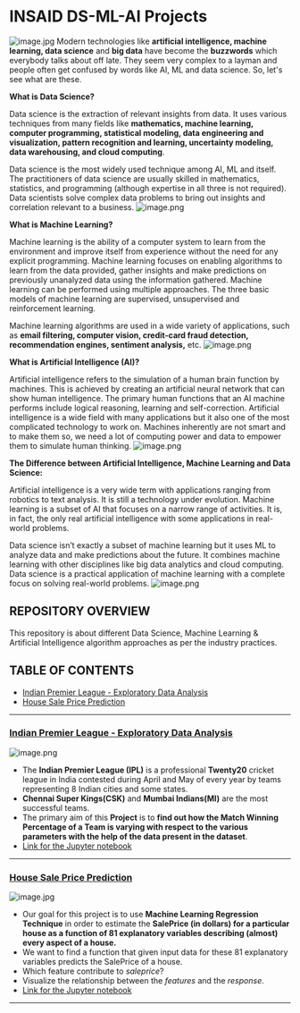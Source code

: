 # INSAID DS-ML-AI Projects
![image.jpg](images/DS-ML-AI.jpg)
Modern technologies like __artificial intelligence, machine learning, data science__ and __big data__ have become the __buzzwords__ which everybody talks about off late. They seem very complex to a layman and people often get confused by words like AI, ML and data science. So, let's see what are these.

__What is Data Science?__

Data science is the extraction of relevant insights from data. It uses various techniques from many fields like __mathematics, machine learning, computer programming, statistical modeling, data engineering and visualization, pattern recognition and learning, uncertainty modeling, data warehousing, and cloud computing__.

Data science is the most widely used technique among AI, ML and itself. The practitioners of data science are usually skilled in mathematics, statistics, and programming (although expertise in all three is not required). Data scientists solve complex data problems to bring out insights and correlation relevant to a business.
![image.png](images/data-science.png)

__What is Machine Learning?__

Machine learning is the ability of a computer system to learn from the environment and improve itself from experience without the need for any explicit programming. Machine learning focuses on enabling algorithms to learn from the data provided, gather insights and make predictions on previously unanalyzed data using the information gathered. Machine learning can be performed using multiple approaches. The three basic models of machine learning are supervised, unsupervised and reinforcement learning.

Machine learning algorithms are used in a wide variety of applications, such as __email filtering, computer vision, credit-card fraud detection, recommendation engines, sentiment analysis,__ etc.
![image.png](images/machine-learning.png)

__What is Artificial Intelligence (AI)?__

Artificial intelligence refers to the simulation of a human brain function by machines. This is achieved by creating an artificial neural network that can show human intelligence. The primary human functions that an AI machine performs include logical reasoning, learning and self-correction. Artificial intelligence is a wide field with many applications but it also one of the most complicated technology to work on. Machines inherently are not smart and to make them so, we need a lot of computing power and data to empower them to simulate human thinking.
![image.png](images/artificial-intelligence.png)

__The Difference between Artificial Intelligence, Machine Learning and Data Science:__

Artificial intelligence is a very wide term with applications ranging from robotics to text analysis. It is still a technology under evolution. Machine learning is a subset of AI that focuses on a narrow range of activities. It is, in fact, the only real artificial intelligence with some applications in real-world problems.

Data science isn’t exactly a subset of machine learning but it uses ML to analyze data and make predictions about the future. It combines machine learning with other disciplines like big data analytics and cloud computing. Data science is a practical application of machine learning with a complete focus on solving real-world problems.
![image.png](images/ds-ml-ai-relation.png)

## REPOSITORY OVERVIEW
This repository is about different Data Science, Machine Learning & Artificial Intelligence algorithm approaches as per the industry practices.

## TABLE OF CONTENTS
- [Indian Premier League - Exploratory Data Analysis](#section1)<br>
- [House Sale Price Prediction](#section2)<br>

___
<a id=section1></a>
### [Indian Premier League - Exploratory Data Analysis](./Indian_Premier_League-Exploratory_Data_Analysis)
![image.png](images/Indian_Premier_League_Logo.png)
- The __Indian Premier League (IPL)__ is a professional __Twenty20__ cricket league in India contested during April and May of every year by teams representing 8 Indian cities and some states.
- __Chennai Super Kings(CSK)__ and __Mumbai Indians(MI)__ are the most successful teams.
- The primary aim of this __Project__ is to __find out how the Match Winning Percentage of a Team is varying with respect to the various parameters with the help of the data present in the dataset__.
- [Link for the Jupyter notebook](./Indian_Premier_League-Exploratory_Data_Analysis/IPL_EDA_Notebook.ipynb)


___
<a id=section2></a>
### [House Sale Price Prediction](./House_SalePrice_Prediction)
![image.jpg](images/HouseSalePricePrediction.jpg)
- Our goal for this project is to use __Machine Learning Regression Technique__ in order to estimate the __SalePrice (in dollars) for a particular house as a function of 81 explanatory variables describing (almost) every aspect of a house.__
- We want to find a function that given input data for these 81 explanatory variables predicts the SalePrice of a house.
- Which feature contribute to *saleprice*?
- Visualize the relationship between the *features* and the *response*.
- [Link for the Jupyter notebook](./House_SalePrice_Prediction/HousePricePrediction.ipynb)


___
